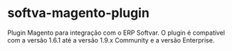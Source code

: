 # softva-magento-plugin
Plugin Magento para integração com o ERP Softvar. O plugin é compatível com a versão 1.6.1 até a versão 1.9.x Community e a versão Enterprise.
